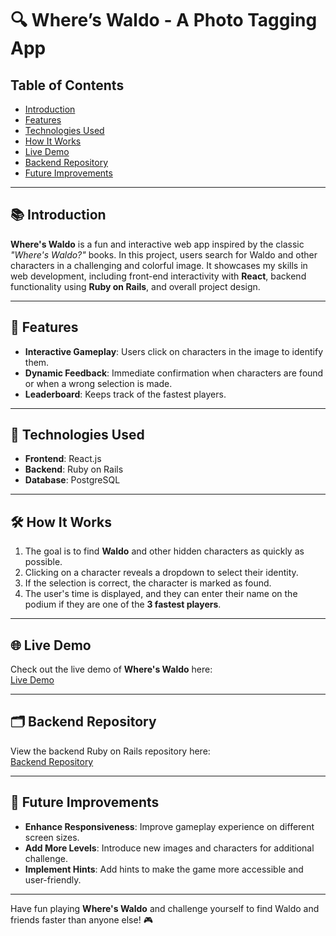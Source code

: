 # 🔍 Where’s Waldo - A Photo Tagging App

## Table of Contents

- [Introduction](#introduction)
- [Features](#features)
- [Technologies Used](#technologies-used)
- [How It Works](#how-it-works)
- [Live Demo](#live-demo)
- [Backend Repository](#backend-repository)
- [Future Improvements](#future-improvements)

---

## 📚 Introduction

**Where's Waldo** is a fun and interactive web app inspired by the classic *"Where's Waldo?"* books. In this project, users search for Waldo and other characters in a challenging and colorful image. It showcases my skills in web development, including front-end interactivity with **React**, backend functionality using **Ruby on Rails**, and overall project design.

---

## 🌟 Features

- **Interactive Gameplay**: Users click on characters in the image to identify them.
- **Dynamic Feedback**: Immediate confirmation when characters are found or when a wrong selection is made.
- **Leaderboard**: Keeps track of the fastest players.

---

## 🔧 Technologies Used

- **Frontend**: React.js
- **Backend**: Ruby on Rails
- **Database**: PostgreSQL

---

## 🛠️ How It Works

1. The goal is to find **Waldo** and other hidden characters as quickly as possible.
2. Clicking on a character reveals a dropdown to select their identity.
3. If the selection is correct, the character is marked as found.
4. The user's time is displayed, and they can enter their name on the podium if they are one of the **3 fastest players**.

---

## 🌐 Live Demo

Check out the live demo of **Where's Waldo** here:  
[Live Demo](https://wherethefuckiswaldo.netlify.app/)

---

## 🗂️ Backend Repository

View the backend Ruby on Rails repository here:  
[Backend Repository](https://github.com/daniel-echevarria/where-is-waldo-backend)

---

## 🚀 Future Improvements

- **Enhance Responsiveness**: Improve gameplay experience on different screen sizes.
- **Add More Levels**: Introduce new images and characters for additional challenge.
- **Implement Hints**: Add hints to make the game more accessible and user-friendly.

---

Have fun playing **Where's Waldo** and challenge yourself to find Waldo and friends faster than anyone else! 🎮
